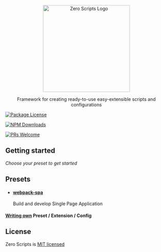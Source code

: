 <p align="center">
  <img src="https://svgshare.com/i/AEu.svg" width="270" alt="Zero Scripts Logo" />
</p>

<p align="center">Framework for creating ready-to-use easy-extensible scripts and configurations</p>

<a href="https://www.npmjs.com/~zero-scripts"><img src="https://img.shields.io/npm/l/@zero-scripts/core.svg" alt="Package License" /></a>
<a href="https://www.npmjs.com/~zero-scripts"><img src="https://img.shields.io/npm/dm/@zero-scripts/core.svg" alt="NPM Downloads" /></a>
[![PRs Welcome](https://img.shields.io/badge/PRs-welcome-green.svg)](https://github.com/artemirq/zero-scripts/pulls)

## Getting started

_Choose your preset to get started_

## Presets

- #### [webpack-spa](packages/preset.webpack-spa/README.md)
  Build and develop Single Page Application

#### [Writing own](packages/core/README.md) Preset / Extension / Config

## License

Zero Scripts is [MIT licensed](./LICENSE)
